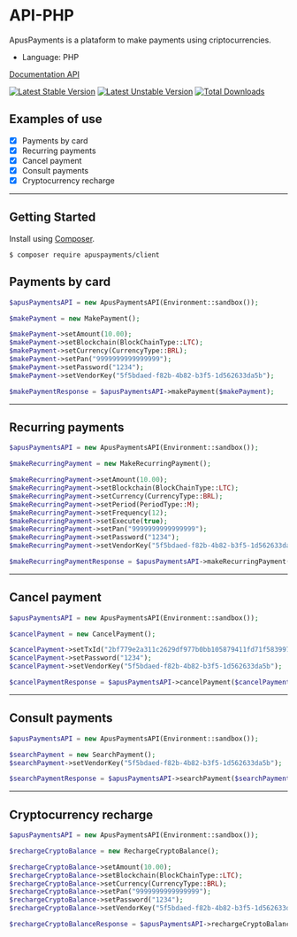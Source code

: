 # API-PHP

ApusPayments is a plataform to make payments using criptocurrencies. 

* Language: PHP

[Documentation API](https://docs.apuspayments.com/)

[![Latest Stable Version](https://poser.pugx.org/apuspayments/client/version)](https://packagist.org/packages/apuspayments/client)
[![Latest Unstable Version](https://poser.pugx.org/apuspayments/client/v/unstable)](//packagist.org/packages/apuspayments/client)
[![Total Downloads](https://poser.pugx.org/apuspayments/client/downloads)](https://packagist.org/packages/apuspayments/client)

## Examples of use 

* [x] Payments by card
* [x] Recurring payments
* [x] Cancel payment
* [x] Consult payments
* [x] Cryptocurrency recharge

<hr>

## Getting Started

Install using [Composer](https://packagist.org/packages/apuspayments/client).

```
$ composer require apuspayments/client
```

## Payments by card

```php
$apusPaymentsAPI = new ApusPaymentsAPI(Environment::sandbox());

$makePayment = new MakePayment();

$makePayment->setAmount(10.00);
$makePayment->setBlockchain(BlockChainType::LTC);
$makePayment->setCurrency(CurrencyType::BRL);
$makePayment->setPan("9999999999999999");
$makePayment->setPassword("1234");
$makePayment->setVendorKey("5f5bdaed-f82b-4b82-b3f5-1d562633da5b");

$makePaymentResponse = $apusPaymentsAPI->makePayment($makePayment);
```

<hr>

## Recurring payments

```php
$apusPaymentsAPI = new ApusPaymentsAPI(Environment::sandbox());

$makeRecurringPayment = new MakeRecurringPayment();

$makeRecurringPayment->setAmount(10.00);
$makeRecurringPayment->setBlockchain(BlockChainType::LTC);
$makeRecurringPayment->setCurrency(CurrencyType::BRL);
$makeRecurringPayment->setPeriod(PeriodType::M);
$makeRecurringPayment->setFrequency(12);
$makeRecurringPayment->setExecute(true);
$makeRecurringPayment->setPan("9999999999999999");
$makeRecurringPayment->setPassword("1234");
$makeRecurringPayment->setVendorKey("5f5bdaed-f82b-4b82-b3f5-1d562633da5b");

$makeRecurringPaymentResponse = $apusPaymentsAPI->makeRecurringPayment($makePayment);
```
<hr>

## Cancel payment

```php
$apusPaymentsAPI = new ApusPaymentsAPI(Environment::sandbox());

$cancelPayment = new CancelPayment();

$cancelPayment->setTxId("2bf779e2a311c2629df977b0bb105879411fd71f5839972c4ed1d3278f80170f");
$cancelPayment->setPassword("1234");
$cancelPayment->setVendorKey("5f5bdaed-f82b-4b82-b3f5-1d562633da5b");

$cancelPaymentResponse = $apusPaymentsAPI->cancelPayment($cancelPayment);
```
<hr>

## Consult payments

```php
$apusPaymentsAPI = new ApusPaymentsAPI(Environment::sandbox());

$searchPayment = new SearchPayment();
$searchPayment->setVendorKey("5f5bdaed-f82b-4b82-b3f5-1d562633da5b");

$searchPaymentResponse = $apusPaymentsAPI->searchPayment($searchPayment);
```
<hr>

## Cryptocurrency recharge

```php
$apusPaymentsAPI = new ApusPaymentsAPI(Environment::sandbox());

$rechargeCryptoBalance = new RechargeCryptoBalance();

$rechargeCryptoBalance->setAmount(10.00);
$rechargeCryptoBalance->setBlockchain(BlockChainType::LTC);
$rechargeCryptoBalance->setCurrency(CurrencyType::BRL);
$rechargeCryptoBalance->setPan("9999999999999999");
$rechargeCryptoBalance->setPassword("1234");
$rechargeCryptoBalance->setVendorKey("5f5bdaed-f82b-4b82-b3f5-1d562633da5b");

$rechargeCryptoBalanceResponse = $apusPaymentsAPI->rechargeCryptoBalance($rechargeCryptoBalance);
```
